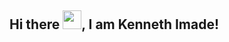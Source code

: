 ## Hi there <img src="https://raw.gihubusercontent.com/MartinHeinz/MartinHeinz/master/wave.gif" width="30px">, I am Kenneth Imade!

<!--
**KenImade/KenImade** is a ✨ _special_ ✨ repository because its `README.md` (this file) appears on your GitHub profile.

Here are some ideas to get you started:

- 🔭 I’m currently working on ...
- 🌱 I’m currently learning ...
- 👯 I’m looking to collaborate on ...
- 🤔 I’m looking for help with ...
- 💬 Ask me about ...
- 📫 How to reach me: ...
- 😄 Pronouns: ...
- ⚡ Fun fact: ...
-->
